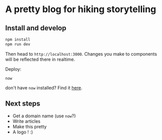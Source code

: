 # A pretty blog for hiking storytelling

## Install and develop

```sh
npm install
npm run dev
```

Then head to `http://localhost:3000`. Changes you make to components will be reflected there in realtime.

Deploy:
```
now
```

don't have `now` installed? Find it [here](https://zeit.co/download).

## Next steps

- Get a domain name (use `now`?)
- Write articles
- Make this pretty
- A logo ! :)
